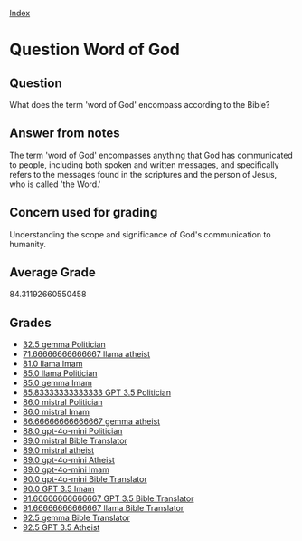 
[Index](../../index.md)
# Question Word of God
## Question
What does the term 'word of God' encompass according to the Bible?

## Answer from notes
The term 'word of God' encompasses anything that God has communicated to people, including both spoken and written messages, and specifically refers to the messages found in the scriptures and the person of Jesus, who is called 'the Word.'

## Concern used for grading
Understanding the scope and significance of God's communication to humanity.

## Average Grade
84.31192660550458

## Grades
 * [32.5 gemma Politician](../answers/gemma_Politician/Word_of_God.md)
 * [71.66666666666667 llama atheist](../answers/llama_atheist/Word_of_God.md)
 * [81.0 llama Imam](../answers/llama_Imam/Word_of_God.md)
 * [85.0 llama Politician](../answers/llama_Politician/Word_of_God.md)
 * [85.0 gemma Imam](../answers/gemma_Imam/Word_of_God.md)
 * [85.83333333333333 GPT 3.5 Politician](../answers/GPT_3.5_Politician/Word_of_God.md)
 * [86.0 mistral Politician](../answers/mistral_Politician/Word_of_God.md)
 * [86.0 mistral Imam](../answers/mistral_Imam/Word_of_God.md)
 * [86.66666666666667 gemma atheist](../answers/gemma_atheist/Word_of_God.md)
 * [88.0 gpt-4o-mini Politician](../answers/gpt-4o-mini_Politician/Word_of_God.md)
 * [89.0 mistral Bible Translator](../answers/mistral_Bible_Translator/Word_of_God.md)
 * [89.0 mistral atheist](../answers/mistral_atheist/Word_of_God.md)
 * [89.0 gpt-4o-mini Atheist](../answers/gpt-4o-mini_Atheist/Word_of_God.md)
 * [89.0 gpt-4o-mini Imam](../answers/gpt-4o-mini_Imam/Word_of_God.md)
 * [90.0 gpt-4o-mini Bible Translator](../answers/gpt-4o-mini_Bible_Translator/Word_of_God.md)
 * [90.0 GPT 3.5 Imam](../answers/GPT_3.5_Imam/Word_of_God.md)
 * [91.66666666666667 GPT 3.5 Bible Translator](../answers/GPT_3.5_Bible_Translator/Word_of_God.md)
 * [91.66666666666667 llama Bible Translator](../answers/llama_Bible_Translator/Word_of_God.md)
 * [92.5 gemma Bible Translator](../answers/gemma_Bible_Translator/Word_of_God.md)
 * [92.5 GPT 3.5 Atheist](../answers/GPT_3.5_Atheist/Word_of_God.md)
